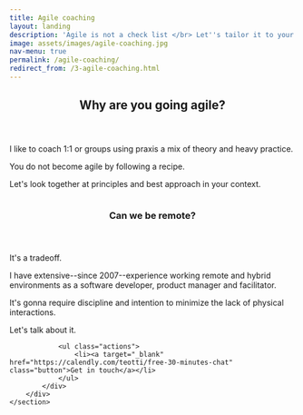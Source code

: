 ```yaml
---
title: Agile coaching
layout: landing
description: 'Agile is not a check list </br> Let''s tailor it to your context'
image: assets/images/agile-coaching.jpg
nav-menu: true
permalink: /agile-coaching/
redirect_from: /3-agile-coaching.html
---
```


<!-- Main -->
<div id="main">

<!-- One -->
<section id="one">
	<div class="inner">
		<header class="major">
			<h2>Why are you going agile?</h2>
		</header>
		<p>I like to coach 1:1 or groups using praxis a mix of theory and heavy practice.</p>
		<p>You do not become agile by following a recipe.</p>
		<p>Let's look together at principles and best approach in your context.</p>
	</div>
</section>

<!-- Two -->
<section id="two" class="spotlights">
	<section>
		<div class="image">
			<img src="{% link assets/images/project-kickoff.jpg %}" alt="" data-position="center center" />
		</div>
		<div class="content">
			<div class="inner">
				<header class="major">
					<h3 id="kickoff">Can we be remote?</h3>
				</header>
				<p>It's a tradeoff.</p>
				<p>I have extensive--since 2007--experience working remote and hybrid environments as a software developer, product manager and facilitator.</p>
				<p>It's gonna require discipline and intention to minimize the lack of physical interactions.</p>
				<p>Let's talk about it.</p>
				
				<ul class="actions">
					<li><a target="_blank" href="https://calendly.com/teotti/free-30-minutes-chat" class="button">Get in touch</a></li>
				</ul>
			</div>
		</div>
	</section>
</section>

</div>
